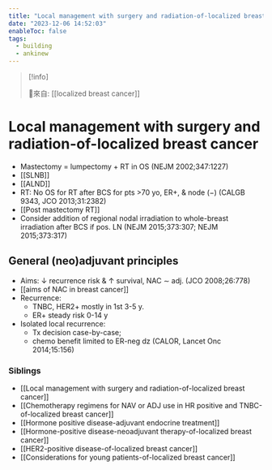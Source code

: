 ```yaml
---
title: "Local management with surgery and radiation-of-localized breast cancer"
date: "2023-12-06 14:52:03"
enableToc: false
tags:
  - building
  - ankinew
---
```

> [!info]
>
> 🌱來自: [[localized breast cancer]]
# Local management with surgery and radiation-of-localized breast cancer
- Mastectomy = lumpectomy + RT in OS (NEJM 2002;347:1227)
- [[SLNB]]
- [[ALND]]
- RT: No OS for RT after BCS for pts >70 yo, ER+, & node (−) (CALGB 9343, JCO 2013;31:2382)
- [[Post mastectomy RT]]
- Consider addition of regional nodal irradiation to whole-breast irradiation after BCS if pos. LN (NEJM 2015;373:307; NEJM 2015;373:317)
## General (neo)adjuvant principles
- Aims: ↓ recurrence risk & ↑ survival, NAC ∼ adj. (JCO 2008;26:778)
- [[aims of NAC in breast cancer]]
- Recurrence:
  - TNBC, HER2+ mostly in 1st 3-5 y.
  - ER+ steady risk 0-14 y
- Isolated local recurrence:
  - Tx decision case-by-case;
  - chemo benefit limited to ER-neg dz (CALOR, Lancet Onc 2014;15:156)
### Siblings
- [[Local management with surgery and radiation-of-localized breast cancer]]
- [[Chemotherapy regimens for NAV or ADJ use in HR positive and TNBC-of-localized breast cancer]]
- [[Hormone positive disease-adjuvant endocrine treatment]]
- [[Hormone-positive disease-neoadjuvant therapy-of-localized breast cancer]]
- [[HER2-positive disease-of-localized breast cancer]]
- [[Considerations for young patients-of-localized breast cancer]]
